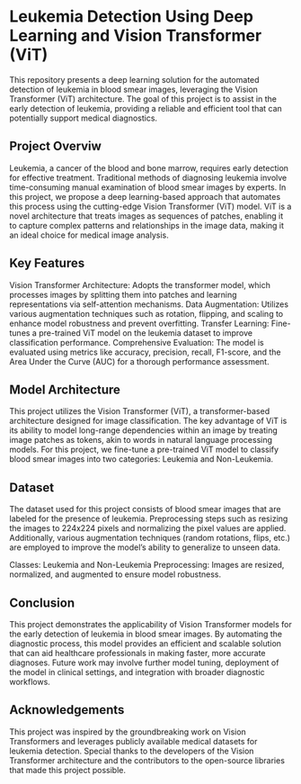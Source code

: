 
# Leukemia Detection Using Deep Learning and Vision Transformer (ViT)

This repository presents a deep learning solution for the automated detection of leukemia in blood smear images, leveraging the Vision Transformer (ViT) architecture. The goal of this project is to assist in the early detection of leukemia, providing a reliable and efficient tool that can potentially support medical diagnostics.



## Project Overviw
Leukemia, a cancer of the blood and bone marrow, requires early detection for effective treatment. Traditional methods of diagnosing leukemia involve time-consuming manual examination of blood smear images by experts. In this project, we propose a deep learning-based approach that automates this process using the cutting-edge Vision Transformer (ViT) model. ViT is a novel architecture that treats images as sequences of patches, enabling it to capture complex patterns and relationships in the image data, making it an ideal choice for medical image analysis.
## Key Features

Vision Transformer Architecture: Adopts the transformer model, which processes images by splitting them into patches and learning representations via self-attention mechanisms.
Data Augmentation: Utilizes various augmentation techniques such as rotation, flipping, and scaling to enhance model robustness and prevent overfitting.
Transfer Learning: Fine-tunes a pre-trained ViT model on the leukemia dataset to improve classification performance.
Comprehensive Evaluation: The model is evaluated using metrics like accuracy, precision, recall, F1-score, and the Area Under the Curve (AUC) for a thorough performance assessment.
## Model Architecture

This project utilizes the Vision Transformer (ViT), a transformer-based architecture designed for image classification. The key advantage of ViT is its ability to model long-range dependencies within an image by treating image patches as tokens, akin to words in natural language processing models. For this project, we fine-tune a pre-trained ViT model to classify blood smear images into two categories: Leukemia and Non-Leukemia.
## Dataset

The dataset used for this project consists of blood smear images that are labeled for the presence of leukemia. Preprocessing steps such as resizing the images to 224x224 pixels and normalizing the pixel values are applied. Additionally, various augmentation techniques (random rotations, flips, etc.) are employed to improve the model’s ability to generalize to unseen data.

Classes: Leukemia and Non-Leukemia
Preprocessing: Images are resized, normalized, and augmented to ensure model robustness.
## Conclusion

This project demonstrates the applicability of Vision Transformer models for the early detection of leukemia in blood smear images. By automating the diagnostic process, this model provides an efficient and scalable solution that can aid healthcare professionals in making faster, more accurate diagnoses. Future work may involve further model tuning, deployment of the model in clinical settings, and integration with broader diagnostic workflows.
## Acknowledgements


This project was inspired by the groundbreaking work on Vision Transformers and leverages publicly available medical datasets for leukemia detection. Special thanks to the developers of the Vision Transformer architecture and the contributors to the open-source libraries that made this project possible.